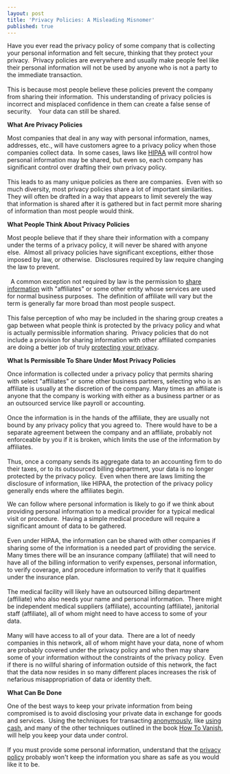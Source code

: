 ```yaml
---
layout: post
title: 'Privacy Policies: A Misleading Misnomer'
published: true
---
```

<p>Have you ever read the privacy policy of some company that is collecting your personal information and felt secure, thinking that they protect your privacy.  Privacy policies are everywhere and usually make people feel like their personal information will not be used by anyone who is not a party to the immediate transaction. <br /><br /> This is because most people believe these policies prevent the company from sharing their information.  This understanding of privacy policies is incorrect and misplaced confidence in them can create a false sense of security.    Your data can still be shared.</p>
<p><strong>What Are Privacy Policies</strong></p>
<p>Most companies that deal in any way with personal information, names, addresses, etc., will have customers agree to a privacy policy when those companies collect data.  In some cases, laws like <a title="Privacy Policy" href="http://www.hhs.gov/ocr/privacy/" target="_blank">HIPAA</a> will control how personal information may be shared, but even so, each company has significant control over drafting their own privacy policy.  <br /><br />This leads to as many unique policies as there are companies.  Even with so much diversity, most privacy policies share a lot of important similarities.   They will often be drafted in a way that appears to limit severely the way that information is shared after it is gathered but in fact permit more sharing of information than most people would think.</p>
<p><strong>What People Think About Privacy Policies</strong></p>
<p>Most people believe that if they share their information with a company under the terms of a privacy policy, it will never be shared with anyone else.  Almost all privacy policies have significant exceptions, either those imposed by law, or otherwise.  Disclosures required by law require changing the law to prevent.<br /><br />  A common exception not required by law is the permission to <a title="ATT Privacy Policy" href="http://www.att.com/gen/privacy-policy?pid=2506" target="_blank">share information</a> with "affiliates" or some other entity whose services are used for normal business purposes.  The definition of affiliate will vary but the term is generally far more broad than most people suspect.   <br /><br />This false perception of who may be included in the sharing group creates a gap between what people think is protected by the privacy policy and what is actually permissible information sharing.  Privacy policies that do not include a provision for sharing information with other affiliated companies are doing a better job of truly <a title="Privacy Policy" href="http://www.simplejoe.com/privacy.asp" target="_blank">protecting your privacy</a>.</p>
<p><strong>What Is Permissible To Share Under Most Privacy Policies</strong></p>
<p>Once information is collected under a privacy policy that permits sharing with select "affiliates" or some other business partners, selecting who is an affiliate is usually at the discretion of the company. Many times an affiliate is anyone that the company is working with either as a business partner or as an outsourced service like payroll or accounting. <br /><br /> Once the information is in the hands of the affiliate, they are usually not bound by any privacy policy that you agreed to.  There would have to be a separate agreement between the company and an affiliate, probably not enforceable by you if it is broken, which limits the use of the information by affiliates. <br /><br /> Thus, once a company sends its aggregate data to an accounting firm to do their taxes, or to its outsourced billing department, your data is no longer protected by the privacy policy.  Even when there are laws limiting the disclosure of information, like HIPAA, the protection of the privacy policy generally ends where the affiliates begin.</p>
<p>We can follow where personal information is likely to go if we think about providing personal information to a medical provider for a typical medical visit or procedure.  Having a simple medical procedure will require a significant amount of data to be gathered.  <br /><br />Even under HIPAA, the information can be shared with other companies if sharing some of the information is a needed part of providing the service.  Many times there will be an insurance company (affiliate) that will need to have all of the billing information to verify expenses, personal information, to verify coverage, and procedure information to verify that it qualifies under the insurance plan. <br /><br /> The medical facility will likely have an outsourced billing department (affiliate) who also needs your name and personal information.  There might be independent medical suppliers (affiliate), accounting (affiliate), janitorial staff (affiliate), all of whom might need to have access to some of your data. <br /><br /> Many will have access to all of your data.  There are a lot of needy companies in this network, all of whom might have your data, none of whom are probably covered under the privacy policy and who then may share some of your information without the constraints of the privacy policy.  Even if there is no willful sharing of information outside of this network, the fact that the data now resides in so many different places increases the risk of nefarious misappropriation of data or identity theft.</p>
<p><strong>What Can Be Done</strong></p>
<p>One of the best ways to keep your private information from being compromised is to avoid disclosing your private data in exchange for goods and services.  Using the techniques for transacting <a title="Anonymous Web Surfing" href="http://www.howtovanish.com/2009/11/should-i-pay-for-anonymous-web-surfing/" target="_blank">anonymously</a>, like <a title="Use Cash" href="http://www.howtovanish.com/2009/10/the-sweet-sound-of-cash/" target="_blank">using cash</a>, and many of the other techniques outlined in the book <a href="http://www.howtovanish.com/HTVBook">How To Vanish</a>, will help you keep your data under control. <br /><br /> If you must provide some personal information, understand that the <a href="http://www.howtovanish.com/LegalServices">privacy policy</a> probably won't keep the information you share as safe as you would like it to be.</p>
